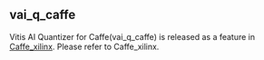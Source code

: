 ## vai_q_caffe
Vitis AI Quantizer for Caffe(vai_q_caffe) is released as a feature in [Caffe_xilinx](../../../models/AI-Model-Zoo/caffe-xilinx). Please refer to Caffe_xilinx.
